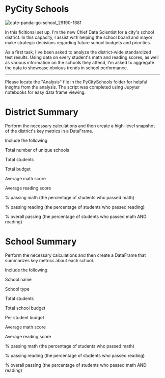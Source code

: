 # PyCity Schools 

![cute-panda-go-school_29190-1681](https://user-images.githubusercontent.com/120591725/231637299-0c061406-603e-407f-ac92-959a0b70b1d5.jpg)




In this ficitional set up, I'm the new Chief Data Scientist for a city's school district. In this capacity, I assist with helping the school board and mayor make strategic decisions regarding future school budgets and priorities.

As a first task, I've been asked to analyze the district-wide standardized test results. Using data on every student's math and reading scores, as well as various information on the schools they attend, I'm asked to aggregate the data to showcase obvious trends in school performance.


--------------------------------------------------------

Please locate the "Analysis" file in the PyCitySchools folder for helpful insghts from the analysis. 
The script was completed using Jupyter notebooks for easy data frame viewing. 



# District Summary




Perform the necessary calculations and then create a high-level snapshot of the district's key metrics in a DataFrame.

Include the following:

Total number of unique schools

Total students

Total budget

Average math score

Average reading score

% passing math (the percentage of students who passed math)

% passing reading (the percentage of students who passed reading)

% overall passing (the percentage of students who passed math AND reading)



# School Summary




Perform the necessary calculations and then create a DataFrame that summarizes key metrics about each school.

Include the following:

School name

School type

Total students

Total school budget

Per student budget

Average math score

Average reading score

% passing math (the percentage of students who passed math)

% passing reading (the percentage of students who passed reading)

% overall passing (the percentage of students who passed math AND reading)
 
